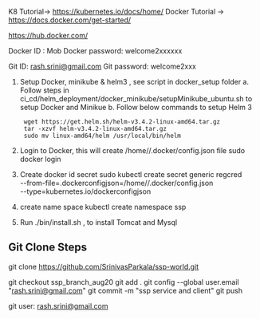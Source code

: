 K8 Tutorial-> https://kubernetes.io/docs/home/
Docker Tutorial -> https://docs.docker.com/get-started/

https://hub.docker.com/

Docker ID : Mob
Docker password: welcome2xxxxxx

Git ID: rash.srini@gmail.com
Git password: welcome2xxx

1. Setup Docker, minikube & helm3 , see script in docker_setup folder
	a. Follow steps in ci_cd/helm_deployment/docker_minikube/setupMinikube_ubuntu.sh to setup Docker and Minikue
	b. Follow below commands to setup Helm 3
	
		wget https://get.helm.sh/helm-v3.4.2-linux-amd64.tar.gz
		tar -xzvf helm-v3.4.2-linux-amd64.tar.gz
		sudo mv linux-amd64/helm /usr/local/bin/helm

2. Login to Docker, this will create /home/<user>/.docker/config.json file
   sudo docker login
   
3. Create docker id secret
    sudo kubectl create secret generic regcred \
    --from-file=.dockerconfigjson=/home/<user>/.docker/config.json \
    --type=kubernetes.io/dockerconfigjson
    
4. create name space
   kubectl create namespace ssp
5. Run ./bin/install.sh , to install Tomcat and Mysql


Git Clone Steps
------------------
git clone https://github.com/SrinivasParkala/ssp-world.git

git checkout ssp_branch_aug20
git add .
git config --global user.email "rash.srini@gmail.com"
git commit -m "ssp service and client"
git push

git user: rash.srini@gmail.com
